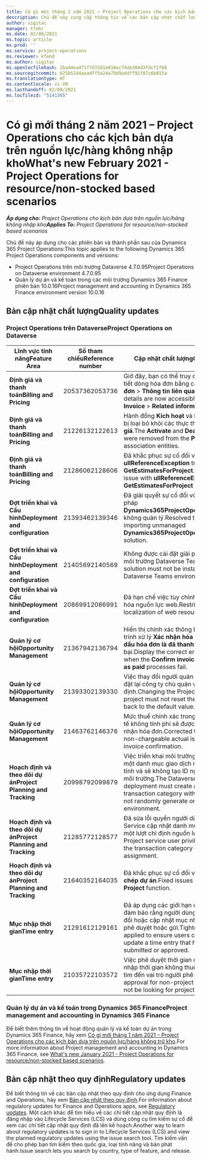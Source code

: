 ```yaml
---
title: Có gì mới tháng 2 năm 2021 – Project Operations cho các kịch bản dựa trên nguồn lực/hàng không nhập kho
description: Chủ đề này cung cấp thông tin về các bản cập nhật chất lượng được cung cấp trong lần triển khai bản phát hành Project Operations tháng 2 năm 2021 cho tình huống dựa trên nguồn lực/hàng không trữ kho.
author: sigitac
manager: tfehr
ms.date: 02/08/2021
ms.topic: article
ms.prod: ''
ms.service: project-operations
ms.reviewer: kfend
ms.author: sigitac
ms.openlocfilehash: 2ba44ea471f7d72d1e816ec74de304d3fdcf1f68
ms.sourcegitcommit: 625b5244aaadff5a24a79d9addff91f87c6b015a
ms.translationtype: HT
ms.contentlocale: vi-VN
ms.lasthandoff: 02/09/2021
ms.locfileid: "5141365"
---
```

# <a name="whats-new-february-2021---project-operations-for-resourcenon-stocked-based-scenarios"></a><span data-ttu-id="1290d-103">Có gì mới tháng 2 năm 2021 – Project Operations cho các kịch bản dựa trên nguồn lực/hàng không nhập kho</span><span class="sxs-lookup"><span data-stu-id="1290d-103">What's new February 2021 - Project Operations for resource/non-stocked based scenarios</span></span>

<span data-ttu-id="1290d-104">_**Áp dụng cho:** Project Operations cho kịch bản dựa trên nguồn lực/hàng không nhập kho_</span><span class="sxs-lookup"><span data-stu-id="1290d-104">_**Applies To:** Project Operations for resource/non-stocked based scenarios_</span></span>

<span data-ttu-id="1290d-105">Chủ đề này áp dụng cho các phiên bản và thành phần sau của Dynamics 365 Project Operations:</span><span class="sxs-lookup"><span data-stu-id="1290d-105">This topic applies to the following Dynamics 365 Project Operations components and versions:</span></span>

- <span data-ttu-id="1290d-106">Project Operations trên môi trường Dataverse 4.7.0.95</span><span class="sxs-lookup"><span data-stu-id="1290d-106">Project Operations on Dataverse environment 4.7.0.95</span></span>
- <span data-ttu-id="1290d-107">Quản lý dự án và kế toán trong các môi trường Dynamics 365 Finance phiên bản 10.0.16</span><span class="sxs-lookup"><span data-stu-id="1290d-107">Project management and accounting in Dynamics 365 Finance environment version 10.0.16</span></span> 

## <a name="quality-updates"></a><span data-ttu-id="1290d-108">Bản cập nhật chất lượng</span><span class="sxs-lookup"><span data-stu-id="1290d-108">Quality updates</span></span>

### <a name="project-operations-on-dataverse"></a><span data-ttu-id="1290d-109">Project Operations trên Dataverse</span><span class="sxs-lookup"><span data-stu-id="1290d-109">Project Operations on Dataverse</span></span>

| <span data-ttu-id="1290d-110">**Lĩnh vực tính năng**</span><span class="sxs-lookup"><span data-stu-id="1290d-110">**Feature Area**</span></span> | <span data-ttu-id="1290d-111">**Số tham chiếu**</span><span class="sxs-lookup"><span data-stu-id="1290d-111">**Reference number**</span></span> | <span data-ttu-id="1290d-112">**Cập nhật chất lượng**</span><span class="sxs-lookup"><span data-stu-id="1290d-112">**Quality update**</span></span> |
| --- | --- | --- |
| <span data-ttu-id="1290d-113">**Định giá và thanh toán**</span><span class="sxs-lookup"><span data-stu-id="1290d-113">**Billing and Pricing**</span></span> | <span data-ttu-id="1290d-114">2053736</span><span class="sxs-lookup"><span data-stu-id="1290d-114">2053736</span></span> | <span data-ttu-id="1290d-115">Giờ đây, bạn có thể truy cập vào phần chi tiết dòng hóa đơn bằng cách đi đến **Hóa đơn** > **Thông tin liên quan**.</span><span class="sxs-lookup"><span data-stu-id="1290d-115">Invoice line details are now accessible by going to **Invoice** > **Related information**.</span></span> |
| <span data-ttu-id="1290d-116">**Định giá và thanh toán**</span><span class="sxs-lookup"><span data-stu-id="1290d-116">**Billing and Pricing**</span></span> | <span data-ttu-id="1290d-117">2122613</span><span class="sxs-lookup"><span data-stu-id="1290d-117">2122613</span></span> | <span data-ttu-id="1290d-118">Hành đồng **Kích hoạt** và **Hủy kích hoạt** đã bị loại bỏ khỏi các thực thể liên kết **Bảng giá**.</span><span class="sxs-lookup"><span data-stu-id="1290d-118">The **Activate** and **Deactivate** actions were removed from the **Price List** association entities.</span></span> |
| <span data-ttu-id="1290d-119">**Định giá và thanh toán**</span><span class="sxs-lookup"><span data-stu-id="1290d-119">**Billing and Pricing**</span></span> | <span data-ttu-id="1290d-120">2128606</span><span class="sxs-lookup"><span data-stu-id="1290d-120">2128606</span></span> | <span data-ttu-id="1290d-121">Đã khắc phục sự cố đối với **ullReferenceException** trong phần bổ trợ **GetEstimatesForProject**.</span><span class="sxs-lookup"><span data-stu-id="1290d-121">Resolved the issue with **ullReferenceException** in the **GetEstimatesForProject** plug-in.</span></span> |
| <span data-ttu-id="1290d-122">**Đợt triển khai và Cấu hình**</span><span class="sxs-lookup"><span data-stu-id="1290d-122">**Deployment and configuration**</span></span> | <span data-ttu-id="1290d-123">2139346</span><span class="sxs-lookup"><span data-stu-id="1290d-123">2139346</span></span> | <span data-ttu-id="1290d-124">Đã giải quyết sự cố đối với việc nhập giải pháp **Dynamics365ProjectOperationsDualWrite** không quản lý.</span><span class="sxs-lookup"><span data-stu-id="1290d-124">Resolved the issue with importing unmanaged **Dynamics365ProjectOperationsDualWrite** solution.</span></span> |
| <span data-ttu-id="1290d-125">**Đợt triển khai và Cấu hình**</span><span class="sxs-lookup"><span data-stu-id="1290d-125">**Deployment and configuration**</span></span> | <span data-ttu-id="1290d-126">2140569</span><span class="sxs-lookup"><span data-stu-id="1290d-126">2140569</span></span> | <span data-ttu-id="1290d-127">Không được cài đặt giải pháp dự án trong môi trường Dataverse Teams.</span><span class="sxs-lookup"><span data-stu-id="1290d-127">Project solution must not be installed in the Dataverse Teams environments.</span></span> |
| <span data-ttu-id="1290d-128">**Đợt triển khai và Cấu hình**</span><span class="sxs-lookup"><span data-stu-id="1290d-128">**Deployment and configuration**</span></span> | <span data-ttu-id="1290d-129">2086991</span><span class="sxs-lookup"><span data-stu-id="1290d-129">2086991</span></span> | <span data-ttu-id="1290d-130">Đã hạn chế việc tùy chỉnh cách bản địa hóa nguồn lực web.</span><span class="sxs-lookup"><span data-stu-id="1290d-130">Restricted customizing localization of web resources.</span></span> |
| <span data-ttu-id="1290d-131">**Quản lý cơ hội**</span><span class="sxs-lookup"><span data-stu-id="1290d-131">**Opportunity Management**</span></span> | <span data-ttu-id="1290d-132">2136794</span><span class="sxs-lookup"><span data-stu-id="1290d-132">2136794</span></span> | <span data-ttu-id="1290d-133">Hiển thị chính xác thông báo lỗi khi quá trình xử lý **Xác nhận hóa đơn** hoặc **Đánh dấu hóa đơn là đã thanh toán** thất bại.</span><span class="sxs-lookup"><span data-stu-id="1290d-133">Display the correct error message when the **Confirm invoice** or **Mark invoice as paid** processes fail.</span></span> |
| <span data-ttu-id="1290d-134">**Quản lý cơ hội**</span><span class="sxs-lookup"><span data-stu-id="1290d-134">**Opportunity Management**</span></span> | <span data-ttu-id="1290d-135">2139330</span><span class="sxs-lookup"><span data-stu-id="1290d-135">2139330</span></span> | <span data-ttu-id="1290d-136">Việc thay đổi người quản lý dự án sẽ không đặt lại công ty chủ quản về giá trị mặc định.</span><span class="sxs-lookup"><span data-stu-id="1290d-136">Changing the Project manager on a project must not reset the owning company back to the default value.</span></span> |
| <span data-ttu-id="1290d-137">**Quản lý cơ hội**</span><span class="sxs-lookup"><span data-stu-id="1290d-137">**Opportunity Management**</span></span> | <span data-ttu-id="1290d-138">2146376</span><span class="sxs-lookup"><span data-stu-id="1290d-138">2146376</span></span> | <span data-ttu-id="1290d-139">Mức thuế chính xác trong một giá trị thực tế không tính phí sẽ được tạo từ bản xác nhận hóa đơn.</span><span class="sxs-lookup"><span data-stu-id="1290d-139">Corrected tax amount in a non-chargeable actual is created from invoice confirmation.</span></span> |
| <span data-ttu-id="1290d-140">**Hoạch định và theo dõi dự án**</span><span class="sxs-lookup"><span data-stu-id="1290d-140">**Project Planning and Tracking**</span></span> | <span data-ttu-id="1290d-141">2099879</span><span class="sxs-lookup"><span data-stu-id="1290d-141">2099879</span></span> | <span data-ttu-id="1290d-142">Việc triển khai môi trường Dataverse sẽ tạo một danh mục giao dịch mặc định với ID tĩnh và sẽ không tạo ID ngẫu nhiên cho mỗi môi trường.</span><span class="sxs-lookup"><span data-stu-id="1290d-142">The Dataverse environment deployment must create a default transaction category with a static ID and not randomly generate one per environment.</span></span> |
| <span data-ttu-id="1290d-143">**Hoạch định và theo dõi dự án**</span><span class="sxs-lookup"><span data-stu-id="1290d-143">**Project Planning and Tracking**</span></span> | <span data-ttu-id="1290d-144">2128577</span><span class="sxs-lookup"><span data-stu-id="1290d-144">2128577</span></span> | <span data-ttu-id="1290d-145">Đã sửa lỗi quyền người dùng Project Service cập nhật danh mục giao dịch trên một lượt chỉ định nguồn lực.</span><span class="sxs-lookup"><span data-stu-id="1290d-145">Fixed the Project service user privileges to update the transaction category on a resource assignment.</span></span> |
| <span data-ttu-id="1290d-146">**Hoạch định và theo dõi dự án**</span><span class="sxs-lookup"><span data-stu-id="1290d-146">**Project Planning and Tracking**</span></span> | <span data-ttu-id="1290d-147">2164035</span><span class="sxs-lookup"><span data-stu-id="1290d-147">2164035</span></span> | <span data-ttu-id="1290d-148">Đã khắc phục sự cố đối với chức năng **Sao chép dự án**.</span><span class="sxs-lookup"><span data-stu-id="1290d-148">Fixed issues with the **Copy Project** function.</span></span> |
| <span data-ttu-id="1290d-149">**Mục nhập thời gian**</span><span class="sxs-lookup"><span data-stu-id="1290d-149">**Time entry**</span></span> | <span data-ttu-id="1290d-150">2129161</span><span class="sxs-lookup"><span data-stu-id="1290d-150">2129161</span></span> | <span data-ttu-id="1290d-151">Đã áp dụng các giới hạn chặt chẽ hơn để đảm bảo rằng người dùng không thể thay đổi hoặc cập nhật mục nhập thời gian đã phê duyệt hoặc gửi.</span><span class="sxs-lookup"><span data-stu-id="1290d-151">Tighter restrictions are applied to ensure users can't change and update a time entry that has been submitted or approved.</span></span> |
| <span data-ttu-id="1290d-152">**Mục nhập thời gian**</span><span class="sxs-lookup"><span data-stu-id="1290d-152">**Time entry**</span></span> | <span data-ttu-id="1290d-153">2103572</span><span class="sxs-lookup"><span data-stu-id="1290d-153">2103572</span></span> | <span data-ttu-id="1290d-154">Việc phê duyệt thời gian đối với các mục nhập thời gian không thuộc dự án sẽ không tìm đến vai trò người phê duyệt dự án.</span><span class="sxs-lookup"><span data-stu-id="1290d-154">Time approval for non-project time entries must not be looking for project approver role.</span></span> |

### <a name="project-management-and-accounting-in-dynamics-365-finance"></a><span data-ttu-id="1290d-155">Quản lý dự án và kế toán trong Dynamics 365 Finance</span><span class="sxs-lookup"><span data-stu-id="1290d-155">Project management and accounting in Dynamics 365 Finance</span></span> 

<span data-ttu-id="1290d-156">Để biết thêm thông tin về hoạt động quản lý và kế toán dự án trong Dynamics 365 Finance, hãy xem [Có gì mới tháng 1 năm 2021 – Project Operations cho các kịch bản dựa trên nguồn lực/hàng không trữ kho](whats-new-jan-2021-resource-based.md).</span><span class="sxs-lookup"><span data-stu-id="1290d-156">For more information about Project management and accounting in Dynamics 365 Finance, see [What's new January 2021 - Project Operations for resource/non-stocked based scenarios](whats-new-jan-2021-resource-based.md).</span></span>


## <a name="regulatory-updates"></a><span data-ttu-id="1290d-157">Bản cập nhật theo quy định</span><span class="sxs-lookup"><span data-stu-id="1290d-157">Regulatory updates</span></span>

<span data-ttu-id="1290d-158">Để biết thông tin về các bản cập nhật theo quy định cho ứng dụng Finance and Operations, hãy xem [Bản cập nhật theo quy định](https://docs.microsoft.com/dynamics365/finance/localizations/regulatory-updates).</span><span class="sxs-lookup"><span data-stu-id="1290d-158">For information about regulatory updates for Finance and Operations apps, see [Regulatory updates](https://docs.microsoft.com/dynamics365/finance/localizations/regulatory-updates).</span></span> <span data-ttu-id="1290d-159">Một cách khác để tìm hiểu về các chi tiết cập nhật quy định là đăng nhập vào Lifecycle Services (LCS) và dùng công cụ tìm kiếm sự cố để xem các chi tiết cập nhật quy định đã lên kế hoạch.</span><span class="sxs-lookup"><span data-stu-id="1290d-159">Another way to learn about regulatory updates is to sign in to Lifecycle Services (LCS) and view the planned regulatory updates using the issue search tool.</span></span> <span data-ttu-id="1290d-160">Tìm kiếm vấn đề cho phép bạn tìm kiếm theo quốc gia, loại tính năng và bản phát hành.</span><span class="sxs-lookup"><span data-stu-id="1290d-160">Issue search lets you search by country, type of feature, and release.</span></span>
